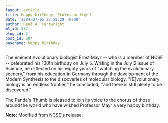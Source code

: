 ```yaml
---
layout: article
title: Happy birthday, Professor Mayr!
date: '2004-07-05 23:58:29 -0700'
author: Reed A. Cartwright
mt_id: 287
blog_id: 2
post_id: 287
basename: happy_birthday
---
```

The eminent evolutionary biologist Ernst Mayr -- who is a member of NCSE -- celebrated his 100th birthday on July 5. Writing in the July 2 issue of Science, he reflected on his eighty years of "watching the evolutionary scenery," from his education in Germany through the development of the Modern Synthesis to the discoveries of molecular biology. "\[E\]volutionary biology is an endless frontier," he concluded, "and there is still plenty to be discovered."

The Panda's Thumb is pleased to join its voice to the chorus of those around the world who have wished Professor Mayr a very happy birthday.

**Note:** Modified from [NCSE's](http://www.ncseweb.org/resources/news/2004/ZZ/231_happy_birthday_professor_mayr_7_2_2004.asp) release.
